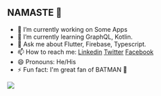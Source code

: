 ## NAMASTE 🙏

- 🔭 I’m currently working on Some Apps
- 🌱 I’m currently learning GraphQL, Kotlin.
- 💬 Ask me about Flutter, Firebase, Typescript.
- 📫 How to reach me:  [Linkedin](https://www.linkedin.com/in/gaurav-jajoo-9847b01a5/) [Twitter](https://twitter.com/gjj2019) [Facebook](https://www.facebook.com/gaurav.jajoo.71) 
- 😄 Pronouns: He/His
- ⚡ Fun fact: I'm great fan of BATMAN 🦇

<img src="https://github-readme-stats.vercel.app/api?username=gjj2019&&show_icons=true&title_color=ffffff&icon_color=bb2acf&text_color=daf7dc&bg_color=191919">
